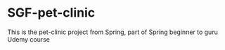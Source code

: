 # SGF-pet-clinic
This is the pet-clinic project from Spring, part of Spring beginner to guru Udemy course

